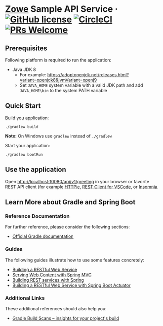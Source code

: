 # [Zowe](https://zowe.org/) Sample API Service &middot; [![GitHub license](https://img.shields.io/badge/license-EPL2.0-blue.svg)](https://github.com/plavjanik/sample-spring-boot-api-service/blob/master/LICENSE) [![CircleCI](https://circleci.com/gh/plavjanik/sample-spring-boot-api-service.svg?style=shield&circle-token=53a413d5029b55efba2b0b8273aa7fe1be7f6b02)](https://circleci.com/gh/plavjanik/sample-spring-boot-api-service) [![PRs Welcome](https://img.shields.io/badge/PRs-welcome-brightgreen.svg)](ttps://github.com/plavjanik/sample-spring-boot-api-service/blob/master/README.md)

## Prerequisites

Following platform is required to run the application:

* Java JDK 8
  * For example: <https://adoptopenjdk.net/releases.html?variant=openjdk8&jvmVariant=openj9>
  * Set `JAVA_HOME` system variable with a valid JDK path and add `JAVA_HOME\bin` to the system PATH variable

## Quick Start

Build you application:

    ./gradlew build

**Note:** On Windows use `gradlew` instead of `./gradlew`

Start your application:

    ./gradlew bootRun

## Use the application

Open <http://localhost:10080/api/v1/greeting> in your browser or favorite REST API client (for example [HTTPie](https://httpie.org/), [REST Client for VSCode](https://marketplace.visualstudio.com/items?itemName=humao.rest-client), or [Insomnia](https://insomnia.rest/).

## Learn More about Gradle and Spring Boot

### Reference Documentation

For further reference, please consider the following sections:

* [Official Gradle documentation](https://docs.gradle.org)

### Guides

The following guides illustrate how to use some features concretely:

* [Building a RESTful Web Service](https://spring.io/guides/gs/rest-service/)
* [Serving Web Content with Spring MVC](https://spring.io/guides/gs/serving-web-content/)
* [Building REST services with Spring](https://spring.io/guides/tutorials/bookmarks/)
* [Building a RESTful Web Service with Spring Boot Actuator](https://spring.io/guides/gs/actuator-service/)

### Additional Links

These additional references should also help you:

* [Gradle Build Scans – insights for your project's build](https://scans.gradle.com#gradle)
